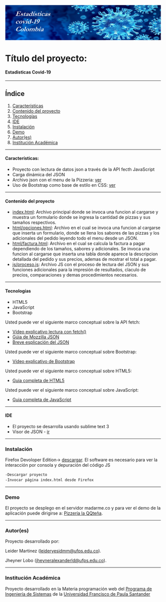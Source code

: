 ![Estadisticas](./images/blue-covid-banner.jpg)
# Título del proyecto:

#### Estadisticas Covid-19 
***
## Índice
1. [Características](#características)
2. [Contenido del proyecto](#contenido-del-proyecto)
3. [Tecnologías](#tecnologías)
4. [IDE](#ide)
5. [Instalación](#instalación)
6. [Demo](#demo)
7. [Autor(es)](#autores)
8. [Institución Académica](#institución-académica)
***

#### Características:

  - Proyecto con lectura de datos json a través de la API fecth JavaScript
  - Carga dinámica del JSON 
  - Archivo json con el menu de la Pizzeria: [ver](https://raw.githubusercontent.com/madarme/persistencia/main/pizza.json)
  - Uso de Bootstrap como base de estilo en CSS: [ver](https://getbootstrap.com/)
***
  #### Contenido del proyecto
  - [index.html](https://gitlab.com/leiderMartinez/pizzeria-la-qqtena/-/blob/master/index.html): Archivo principal donde se invoca una funcion al cargarse y muestra un formulario donde se ingresa la cantidad de pizzas y sus tamaños respectivos.
  - [html/opciones.html](https://gitlab.com/leiderMartinez/pizzeria-la-qqtena/-/blob/master/html/opciones.html): Archivo en el cual se invoca una funcion al cargarse que inserta un formulario, donde se llena los sabores de las pizzas y los adicionales del pedido leyendo todo el menu desde un JSON.
  - [html/factura.html](https://gitlab.com/leiderMartinez/pizzeria-la-qqtena/-/blob/master/html/factura.html): Archivo en el cual se calcula la factura a pagar dependiendo de los tamaños, sabores y adicionales. Se invoca una funcion al cargarse que inserta una tabla donde aparece la descripcion detallada del pedido y sus precios, ademas de mostrar el total a pagar.
  - [js/proceso.js](https://gitlab.com/leiderMartinez/pizzeria-la-qqtena/-/blob/master/js/pizzeria.js): Archivo JS con el proceso de lectura del JSON y sus funciones adicionales para la impresión de resultados, claculo de precios, comparaciones y demas procedimientos necesarios.

***
#### Tecnologías

  - HTML5
  - JavaScript
  - Bootstrap

Usted puede ver el siguiente marco conceptual sobre la API fetch:

  - [Vídeo explicativo lectura con fetch()](https://www.youtube.com/watch?v=DP7Hkr2ss_I)
  - [Gúia de Mozzilla JSON](https://developer.mozilla.org/es/docs/Learn/JavaScript/Objects/JSON)
  - [Breve esplicación del JSON](https://www.w3schools.com/whatis/whatis_json.asp)

Usted puede ver el siguiente marco conceptual sobre Bootstrap:
  - [Vídeo explicativo de Bootstrap](https://www.youtube.com/watch?v=59pex8k8Xr8)

Usted puede ver el siguiente marco conceptual sobre HTML5:
  - [Guia completa de HTML5](https://www.w3schools.com/html/default.asp)

Usted puede ver el siguiente marco conceptual sobre JavaScript:
  - [Guia completa de JavaScript](https://www.w3schools.com/js/default.asp)

  ***
#### IDE

- El proyecto se desarrolla usando sublime text 3 
- Visor de JSON - [ir](http://jsonviewer.stack.hu/)

***
### Instalación

Firefox Devoloper Edition-> [descargar](https://www.mozilla.org/es-ES/firefox/developer/).
El software es necesario para ver la interacción por consola y depuración del código JS


```sh
-Descargar proyecto
-Invocar página index.html desde Firefox 
```

***
### Demo

El proyecto se desplego en el servidor madarme.co y para ver el demo de la aplicación puede dirigirse a: [Pizzería la QQteña](http://ufps22.madarme.co/Pizzeria/index.html).

***
### Autor(es)
Proyecto desarrollado por: 

Leider Martinez (<leideryesidmm@ufps.edu.co>).
                          
Jheyner Lobo (<jheyneralexanderld@ufps.edu.co>).

***
### Institución Académica   
Proyecto desarrollado en la Materia programación web del  [Programa de Ingeniería de Sistemas] de la [Universidad Francisco de Paula Santander]


   [Programa de Ingeniería de Sistemas]:<https://ingsistemas.cloud.ufps.edu.co/>
   [Universidad Francisco de Paula Santander]:<https://ww2.ufps.edu.co/>
